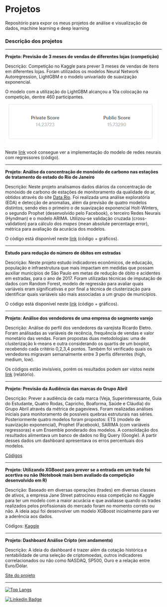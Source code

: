 # Projetos
Repositório para expor os meus projetos de análise e visualização de dados, machine learning e deep learning

### Descrição dos projetos

------------------------------
**<p>Projeto: Previsão de 3 meses de vendas de diferentes lojas (competição)</p>**
Descrição: Competição no Kaggle para prever 3 meses de vendas de itens em diferentes lojas. Foram utilizados os modelos Neural Network Autoregression, LightGBM e o modelo univariado de suavização exponencial.

O modelo com a utilização do LightGBM alcançou a 10a colocação na competição, dentre 460 participantes.
![](https://github.com/guilhermeagsouza/ImagensTabelasDosProjetos/blob/master/kaggle_score.PNG)

Neste [link](https://www.kaggle.com/guilhermeagsouza/neural-network-autoregression-15-73290) você consegue ver a implementação do modelo de redes neurais com regressores (código).

------------------------------
 **<p>Projeto: Análise da concentração de monóxido de carbono nas estações de tratamento do estado do Rio de Janeiro</p>**
 Descrição: Neste projeto analisamos dados diários da concentração de monóxido de carbono de estações de monitoramento da qualidade do ar, obtidos através do site [Data.Rio](http://www.data.rio). Foi realizada uma análise exploratória (EDA) e detecção de anomalias, além da previsão de quatro modelos distintos, sendo eles o primeiro o de suavização exponencial Holt-Winters, o segundo Prophet (desenvolvido pelo Facebook), o terceiro Redes Neurais (Hyndman) e o modelo ARIMA. Utilizou-se validação cruzada (cross-validation) para cálculo dos *mapes* (mean absolute percentage error), métrica para avaliação da acurácia dos modelos. 
 
 O código está disponível neste [link](https://github.com/guilhermeagsouza/Projetos/blob/master/2_Project.md) (código + gráficos).
 
 ------------------------------
 **<p>Estudo para redução do número de óbitos em estradas</p>**
Descrição: Neste projeto estudo indicadores econômicos, de educação, população e infraestrutura que mais impactam em medidas que possam auxiliar municípios de São Paulo em metas de redução de óbito e acidentes em estradas, para o ano de 2017. Foram utilizadas técnicas de imputação de dados com Random Forest, modelo de regressão para avaliar quais variáveis eram significativas e por final a técnica de clusterização para identificar quais variáveis são mais associadas a um grupo de municípios. 

 O código está disponível neste [link](https://github.com/guilhermeagsouza/Projetos/blob/master/3_Project.md) (código + gráficos).
 
 ------------------------------
 **<p>Projeto: Análise dos vendedores de uma empresa do segmento varejo</p>**
 Descrição: Análise do perfil dos vendedores da varejista Ricardo Eletro. Foram análisadas as variáveis de recência, frequência de vendas e valor monetário das vendas. Foram propostas duas metodologias: uma de clusterização k-means e outra considerando os quartis de um boxplot, recebendo cada critério 0,2,3,4 pontos. Também foi verificado quais os vendedores migravam semanalmente entre 3 perfis diferentes (high, medium, low). 
 
 Os códigos estão invisíveis, porém os resultados podem ser vistos neste [link](https://github.com/guilhermeagsouza/Projetos/blob/master/An%C3%A1lise%20Vendedores%20da%20Ricardo%20Eletro.pdf) (relatório).

------------------------------
 **<p>Projeto: Previsão da Audiência das marcas do Grupo Abril</p>**
 Descrição: Prever a audiência de cada marca (Veja, Superinteressante, Guia do Estudante, Quatro Rodas, Capricho, Boaforma, Saúde e Cláudia) do Grupo Abril através da métrica de pageviews. Foram realizadas análises iniciais para monitoramento de possíveis quebras estruturais nas séries. Posteriormente quatro modelos foram propostos: ETS (modelo de suavização exponencial), Prophet (Facebook), SARIMA (com variáveis regressoras) e um Ensemble ponderado dos modelos. A consolidação dos resultados alimentava um banco de dados no Big Query (Google). A partir desses dados um dashboard apresentava os erros percentuais dos modelos.
 
 [Códigos](https://github.com/guilhermeagsouza/previsao-abril)

------------------------------
**<p>Projeto: Utilizando XGBoost para prever se a entrada em um trade foi acertiva ou não (Notebook mais bem avaliado da competição desenvolvido em R) </p>**
Descrição: Baseado em diversas operações (trades) em diversas classes de ativos, a empresa Jane Street patrocinou essa competição no Kaggle para ter um modelo com a maior acurácia e que avaliasse quando os trades realizados pelos profissionais do mercado foram no momento correto ou não. A ideia aqui foi desenvolver um modelo XGBoost inicialmente para ver a aderência aos dados.

Códigos: [Kaggle](https://www.kaggle.com/code/guilhermeagsouza/eda-tidymodels-approach-with-xgboost)

------------------------------

**<p>Projeto: Dashboard Análise Cripto (em andamento)</p>** 
Descrição: A ideia do dashboard é trazer além da cotação histórica e rentabilidade de uma seleção de criptomoedas, outros indicadores correlacionados ou não como NASDAQ, SP500, Ouro e a relação entre Euro/Dólar.

[Site do projeto](https://guilhermeagsouza.shinyapps.io/analise_cripto)

------------------------------

[![Top Langs](https://github-readme-stats.vercel.app/api/top-langs/?username=guilhermeagsouza&theme=highcontrast)](https://github.com/guilhermeagsouza/github-readme-stats)

[![Linkedin Badge](https://img.shields.io/badge/-Guilherme-blue?style=flat-square&logo=Linkedin&logoColor=white&link=https://www.linkedin.com/in/guilhermeagsouza/)](https://www.linkedin.com/in/guilhermeagsouza/) 
